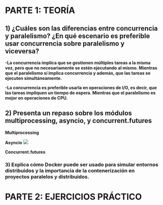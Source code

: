 # PARTE 1: TEORÍA
## 1) ¿Cuáles son las diferencias entre concurrencia y paralelismo? ¿En qué escenario es preferible usar concurrencia sobre paralelismo y viceversa?

**-La concurrencia implica que se gestionen múltiples tareas a la misma vez, pero que no necesariamente se estén ejecutando al mismo. Mientras que el paralelismo sí implica concurrencia y además, que las tareas se ejecuten simultáneamente.**

**-La concurrencia es preferible usarla en operaciones de I/O, es decir, que las tareas impliquen un tiempo de espera. Mientras que el paralelismo es mejor en operaciones de CPU.**

## 2) Presenta un repaso sobre los módulos multiprocessing, asyncio, y concurrent.futures
**Multiprocessing**

**Asyncio**
![](https://github.com/DianaLlamoca/GRUPO---COMPUTACI-N-PARALELA/blob/main/ACTIVIDAD%207/IM%C3%81GENES/asyncio.png)

**Concurrent.futures**

### 3) Explica cómo Docker puede ser usado para simular entornos distribuidos y la importancia de la contenerización en proyectos paralelos y distribuidos.


# PARTE 2: EJERCICIOS PRÁCTICO
